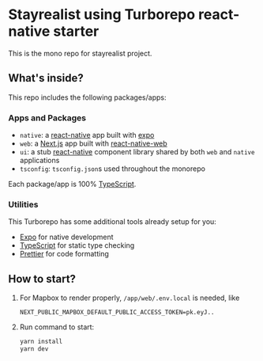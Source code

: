 # Stayrealist using Turborepo react-native starter

This is the mono repo for stayrealist project.

## What's inside?

This repo includes the following packages/apps:

### Apps and Packages

- `native`: a [react-native](https://reactnative.dev/) app built with [expo](https://docs.expo.dev/)
- `web`: a [Next.js](https://nextjs.org/) app built with [react-native-web](https://necolas.github.io/react-native-web/)
- `ui`: a stub [react-native](https://reactnative.dev/) component library shared by both `web` and `native` applications
- `tsconfig`: `tsconfig.json`s used throughout the monorepo

Each package/app is 100% [TypeScript](https://www.typescriptlang.org/).

### Utilities

This Turborepo has some additional tools already setup for you:

- [Expo](https://docs.expo.dev/) for native development
- [TypeScript](https://www.typescriptlang.org/) for static type checking
- [Prettier](https://prettier.io) for code formatting


## How to start?
1. For Mapbox to render properly, `/app/web/.env.local` is needed, like

    ```
    NEXT_PUBLIC_MAPBOX_DEFAULT_PUBLIC_ACCESS_TOKEN=pk.eyJ.. 
    ```

1. Run command to start: 
    ```sh
    yarn install
    yarn dev
    ```